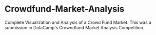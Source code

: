 # Crowdfund-Market-Analysis
Complete Visualization and Analysis of a Crowd Fund Market. This was a submission in DataCamp's Crowndfund Market Analysis Competition.
